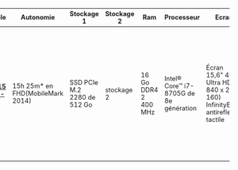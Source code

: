 <table style="margin-left: -21em;margin-right: -21em; font-size: 0.8rem">
  <thead>
    <tr>
      <th>Modèle</th>
      <th>Autonomie</th>
      <th>Stockage 1</th>
      <th>Stockage 2</th>
      <th>Ram</th>
      <th>Processeur</th>
      <th>Ecran</th>
      <th>Prix</th>
      <th>OS</th>
      <th>Carte graphique</th>
      <th>Port écran</th>
      <th>Thunderbolt</th>
      <th>Garantie</th>
      <th>Coupons</th>
    </tr>
  </thead>
  <tbody>
    <tr>
      <th>
        <a href="https://www.dell.com/fr-fr/shop/laptops/nouveau-syst%C3%A8me-2-en-1-15/spd/xps-15-9575-2-in-1-laptop">XPS 15 2-en-1</a>
      </th>
      <td>15h 25m* en FHD(MobileMark 2014)</td>
      <td>SSD PCIe M.2 2280 de 512 Go</td>
      <td>stockage 2</td>
      <td>16 Go DDR4 2 400 MHz</td>
      <td>Intel® Core™ i7-8705G de 8e génération</td>
      <td>Écran 15,6" 4K Ultra HD (3 840 x 2 160) InfinityEdge antireflet tactile</td>
      <td>2 499,11 € livraison gratuite</td>
      <td>Windows 10 Famille 64 bits</td>
      <td>Radeon™ RX Vega M GL avec 4 Go HBM2</td>
      <td>DisplayPort</td>
      <td>2x Thunderbolt 3 (4x PCI 3e génération)</td>
      <td>
        <ul>
          <li>Service étendu pour la batterie : Non</li>
          <li>Support : 1 an Premium Support avec intervention sur site</li>
          <li>Couverture des dommages accidentels : Non</li>
        </ul>
        </td>
      <td><ul>
        <li>SAVE10 (10% fin 3 oct) -249,86€</li>
        <li>Livraison gratuite pour tous nos modèles Inspiron et XPS. (fin 30 oct)</ul>
      </td>
    </tr>
  </tbody>
</table>
